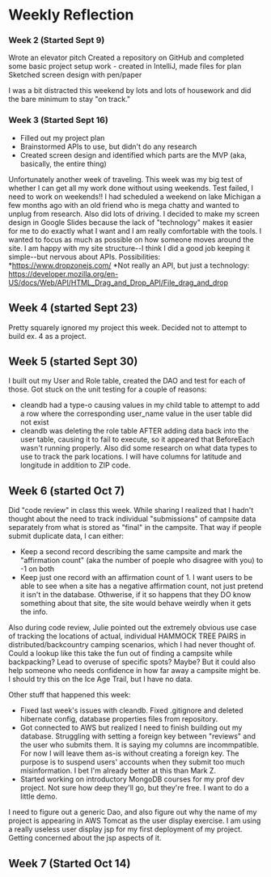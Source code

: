 # Weekly Reflection


### Week 2 (Started Sept 9)

Wrote an elevator pitch
Created a repository on GitHub and completed some basic project setup work - created in IntelliJ, made files for plan
Sketched screen design with pen/paper

I was a bit distracted this weekend by lots and lots of housework and did the bare minimum to stay "on track."

### Week 3 (Started Sept 16)

* Filled out my project plan
* Brainstormed APIs to use, but didn't do any research
* Created screen design and identified which parts are the MVP (aka, basically, the entire thing)

Unfortunately another week of traveling. This week was my big test of whether I can get all my work done without using weekends. Test failed, I need to work on weekends!! I had scheduled a weekend on lake Michigan a few months ago with an old friend who is mega chatty and wanted to unplug from research. Also did lots of driving.
I decided to make my screen design in Google Slides because the lack of "technology" makes it easier for me to do exactly what I want and I am really comfortable with the tools. 
I wanted to focus as much as possible on how someone moves around the site.
I am happy with my site structure--I think I did a good job keeping it simple--but nervous about APIs. Possibilities:
*https://www.dropzonejs.com/
*Not really an API, but just a technology: https://developer.mozilla.org/en-US/docs/Web/API/HTML_Drag_and_Drop_API/File_drag_and_drop

## Week 4 (started Sept 23)

Pretty squarely ignored my project this week. Decided not to attempt to build ex. 4 as a project.

## Week 5 (started Sept 30)

I built out my User and Role table, created the DAO and test for each of those.
Got stuck on the unit testing for a couple of reasons:
* cleandb had a type-o causing values in my child table to attempt to add a row where the corresponding user_name value in the user table did not exist
* cleandb was deleting the role table AFTER adding data back into the user table, causing it to fail to execute, so it appeared that BeforeEach wasn't running properly.
Also did some research on what data types to use to track the park locations. I will have columns for latitude and longitude in addition to ZIP code.

## Week 6 (started Oct 7)
Did "code review" in class this week. While sharing I realized that I hadn't thought about the need to track individual "submissions" of campsite data separately from what is stored as "final" in the campsite. That way if people submit duplicate data, I can either:
* Keep a second record describing the same campsite and mark the "affirmation count" (aka the number of poeple who disagree with you) to -1 on both
* Keep just one record with an affirmation count of 1.
I want users to be able to see when a site has a negative affirmation count, not just pretend it isn't in the database. Othwerise, if it so happens that they DO know something about that site, the site would behave weirdly when it gets the info.

Also during code review, Julie pointed out the extremely obvious use case of tracking the locations of actual, individual HAMMOCK TREE PAIRS in distributed/backcountry camping scenarios, which I had never thought of. Could a lookup like this take the fun out of finding a campsite while backpacking? Lead to overuse of specific spots? Maybe? But it could also help someone who needs confidence in how far away a campsite might be. I should try this on the Ice Age Trail, but I have no data.

Other stuff that happened this week:
* Fixed last week's issues with cleandb. Fixed .gitignore and deleted hibernate config, database properties files from repository.
* Got connected to AWS but realized I need to finish building out my database. Struggling with setting a foreign key between "reviews" and the user who submits them. It is saying my columns are incommpatible. For now I will leave them as-is without creating a foreign key. The purpose is to suspend users' accounts when they submit too much misinformation. I bet I'm already better at this than Mark Z.
* Started working on introductory MongoDB courses for my prof dev project. Not sure how deep they'll go, but they're free. I want to do a little demo.

I need to figure out a generic Dao, and also figure out why the name of my project is appearing in AWS Tomcat as the user display exercise.
I am using a really useless user display jsp for my first deployment of my project. Getting concerned about the jsp aspects of it.
## Week 7 (Started Oct 14)
